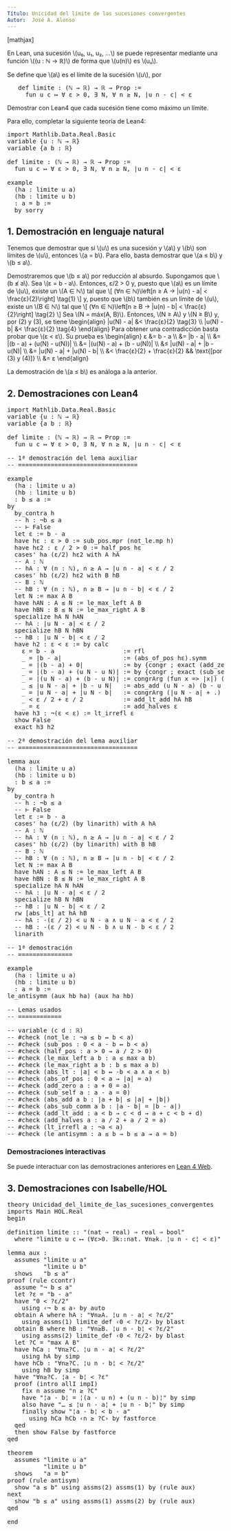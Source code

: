 ```yaml
---
Título: Unicidad del límite de las sucesiones convergentes
Autor:  José A. Alonso
---
```


[mathjax]

En Lean, una sucesión \\(u₀, u₁, u₂, ...\\) se puede representar mediante una función \\((u : ℕ → ℝ)\\) de forma que \\(u(n)\\) es \\(uₙ\\).

Se define que \\(a\\) es el límite de la sucesión \\(u\\), por
<pre lang="text">
   def limite : (ℕ → ℝ) → ℝ → Prop :=
     fun u c ↦ ∀ ε > 0, ∃ N, ∀ n ≥ N, |u n - c| < ε
</pre>

Demostrar con Lean4 que cada sucesión tiene como máximo un límite.

Para ello, completar la siguiente teoría de Lean4:

<pre lang="lean">
import Mathlib.Data.Real.Basic
variable {u : ℕ → ℝ}
variable {a b : ℝ}

def limite : (ℕ → ℝ) → ℝ → Prop :=
  fun u c ↦ ∀ ε > 0, ∃ N, ∀ n ≥ N, |u n - c| < ε

example
  (ha : limite u a)
  (hb : limite u b)
  : a = b :=
  by sorry
</pre>

<h2>1. Demostración en lenguaje natural</h2>

Tenemos que demostrar que si \\(u\\) es una sucesión y \\(a\\) y \\(b\\) son límites de \\(u\\), entonces \\(a = b\\). Para ello, basta demostrar que \\(a ≤ b\\) y \\(b ≤ a\\).

Demostraremos que \\(b ≤ a\\) por reducción al absurdo. Supongamos que \\(b ≰ a\\). Sea \\(ε = b - a\\). Entonces, ε/2 > 0 y, puesto que \\(a\\) es un límite de \\(u\\), existe un \\(A ∈ ℕ\\) tal que
\\[ (∀n ∈ ℕ)\\left[n ≥ A → |u(n) - a| < \\frac{ε}{2}\\right] \\tag{1} \\]
y, puesto que \\(b\\) también es un límite de \\(u\\), existe un \\(B ∈ ℕ\\) tal que
\\[ (∀n ∈ ℕ)\\left[n ≥ B → |u(n) - b| < \\frac{ε}{2}\\right] \\tag{2} \\]
Sea \\(N = máx(A, B)\\). Entonces, \\(N ≥ A\\) y \\(N ≥ B\\) y, por (2) y (3), se tiene
\\begin{align}
    |u(N) - a| &< \\frac{ε}{2} \\tag{3} \\\\
    |u(N) - b| &< \\frac{ε}{2} \\tag{4}
\\end{align}
Para obtener una contradicción basta probar que \\(ε < ε\\). Su prueba es
\\begin{align}
   ε &= b - a                      \\\\
     &= |b - a|                    \\\\
     &= |(b - a) + (u(N) - u(N))|  \\\\
     &= |(u(N) - a) + (b - u(N))|  \\\\
     &≤ |u(N) - a| + |b - u(N)|    \\\\
     &= |u(N) - a| + |u(N) - b|    \\\\
     &< \\frac{ε}{2} + \\frac{ε}{2}    && \\text{[por (3) y (4)]} \\\\
     &= ε
\\end{align}

La demostración de \\(a ≤ b\\) es análoga a la anterior.

<h2>2. Demostraciones con Lean4</h2>

<pre lang="lean">
import Mathlib.Data.Real.Basic
variable {u : ℕ → ℝ}
variable {a b : ℝ}

def limite : (ℕ → ℝ) → ℝ → Prop :=
  fun u c ↦ ∀ ε > 0, ∃ N, ∀ n ≥ N, |u n - c| < ε

-- 1ª demostración del lema auxiliar
-- =================================

example
  (ha : limite u a)
  (hb : limite u b)
  : b ≤ a :=
by
  by_contra h
  -- h : ¬b ≤ a
  -- ⊢ False
  let ε := b - a
  have hε : ε > 0 := sub_pos.mpr (not_le.mp h)
  have hε2 : ε / 2 > 0 := half_pos hε
  cases' ha (ε/2) hε2 with A hA
  -- A : ℕ
  -- hA : ∀ (n : ℕ), n ≥ A → |u n - a| < ε / 2
  cases' hb (ε/2) hε2 with B hB
  -- B : ℕ
  -- hB : ∀ (n : ℕ), n ≥ B → |u n - b| < ε / 2
  let N := max A B
  have hAN : A ≤ N := le_max_left A B
  have hBN : B ≤ N := le_max_right A B
  specialize hA N hAN
  -- hA : |u N - a| < ε / 2
  specialize hB N hBN
  -- hB : |u N - b| < ε / 2
  have h2 : ε < ε := by calc
    ε = b - a                   := rfl
    _ = |b - a|                 := (abs_of_pos hε).symm
    _ = |(b - a) + 0|           := by {congr ; exact (add_zero (b - a)).symm}
    _ = |(b - a) + (u N - u N)| := by {congr ; exact (sub_self (u N)).symm}
    _ = |(u N - a) + (b - u N)| := congrArg (fun x => |x|) (by ring)
    _ ≤ |u N - a| + |b - u N|   := abs_add (u N - a) (b - u N)
    _ = |u N - a| + |u N - b|   := congrArg (|u N - a| + .) (abs_sub_comm b (u N))
    _ < ε / 2 + ε / 2           := add_lt_add hA hB
    _ = ε                       := add_halves ε
  have h3 : ¬(ε < ε) := lt_irrefl ε
  show False
  exact h3 h2

-- 2ª demostración del lema auxiliar
-- =================================

lemma aux
  (ha : limite u a)
  (hb : limite u b)
  : b ≤ a :=
by
  by_contra h
  -- h : ¬b ≤ a
  -- ⊢ False
  let ε := b - a
  cases' ha (ε/2) (by linarith) with A hA
  -- A : ℕ
  -- hA : ∀ (n : ℕ), n ≥ A → |u n - a| < ε / 2
  cases' hb (ε/2) (by linarith) with B hB
  -- B : ℕ
  -- hB : ∀ (n : ℕ), n ≥ B → |u n - b| < ε / 2
  let N := max A B
  have hAN : A ≤ N := le_max_left A B
  have hBN : B ≤ N := le_max_right A B
  specialize hA N hAN
  -- hA : |u N - a| < ε / 2
  specialize hB N hBN
  -- hB : |u N - b| < ε / 2
  rw [abs_lt] at hA hB
  -- hA : -(ε / 2) < u N - a ∧ u N - a < ε / 2
  -- hB : -(ε / 2) < u N - b ∧ u N - b < ε / 2
  linarith

-- 1ª demostración
-- ===============

example
  (ha : limite u a)
  (hb : limite u b)
  : a = b :=
le_antisymm (aux hb ha) (aux ha hb)

-- Lemas usados
-- ============

-- variable (c d : ℝ)
-- #check (not_le : ¬a ≤ b ↔ b < a)
-- #check (sub_pos : 0 < a - b ↔ b < a)
-- #check (half_pos : a > 0 → a / 2 > 0)
-- #check (le_max_left a b : a ≤ max a b)
-- #check (le_max_right a b : b ≤ max a b)
-- #check (abs_lt : |a| < b ↔ -b < a ∧ a < b)
-- #check (abs_of_pos : 0 < a → |a| = a)
-- #check (add_zero a : a + 0 = a)
-- #check (sub_self a : a - a = 0)
-- #check (abs_add a b : |a + b| ≤ |a| + |b|)
-- #check (abs_sub_comm a b : |a - b| = |b - a|)
-- #check (add_lt_add : a < b → c < d → a + c < b + d)
-- #check (add_halves a : a / 2 + a / 2 = a)
-- #check (lt_irrefl a : ¬a < a)
-- #check (le_antisymm : a ≤ b → b ≤ a → a = b)
</pre>

<h3>Demostraciones interactivas</h3>

Se puede interactuar con las demostraciones anteriores en <a href="https://live.lean-lang.org/#url=https://raw.githubusercontent.com/jaalonso/Calculemus2/main/src/Unicidad_del_limite_de_las_sucesiones_convergentes.lean" rel="noopener noreferrer" target="_blank">Lean 4 Web</a>.

<h2>3. Demostraciones con Isabelle/HOL</h2>

<pre lang="isar">
theory Unicidad_del_limite_de_las_sucesiones_convergentes
imports Main HOL.Real
begin

definition limite :: "(nat ⇒ real) ⇒ real ⇒ bool"
  where "limite u c ⟷ (∀ε>0. ∃k::nat. ∀n≥k. ¦u n - c¦ < ε)"

lemma aux :
  assumes "limite u a"
          "limite u b"
  shows   "b ≤ a"
proof (rule ccontr)
  assume "¬ b ≤ a"
  let ?ε = "b - a"
  have "0 < ?ε/2"
    using ‹¬ b ≤ a› by auto
  obtain A where hA : "∀n≥A. ¦u n - a¦ < ?ε/2"
    using assms(1) limite_def ‹0 < ?ε/2› by blast
  obtain B where hB : "∀n≥B. ¦u n - b¦ < ?ε/2"
    using assms(2) limite_def ‹0 < ?ε/2› by blast
  let ?C = "max A B"
  have hCa : "∀n≥?C. ¦u n - a¦ < ?ε/2"
    using hA by simp
  have hCb : "∀n≥?C. ¦u n - b¦ < ?ε/2"
    using hB by simp
  have "∀n≥?C. ¦a - b¦ < ?ε"
  proof (intro allI impI)
    fix n assume "n ≥ ?C"
    have "¦a - b¦ = ¦(a - u n) + (u n - b)¦" by simp
    also have "… ≤ ¦u n - a¦ + ¦u n - b¦" by simp
    finally show "¦a - b¦ < b - a"
      using hCa hCb ‹n ≥ ?C› by fastforce
  qed
  then show False by fastforce
qed

theorem
  assumes "limite u a"
          "limite u b"
  shows   "a = b"
proof (rule antisym)
  show "a ≤ b" using assms(2) assms(1) by (rule aux)
next
  show "b ≤ a" using assms(1) assms(2) by (rule aux)
qed

end
</pre>
